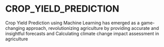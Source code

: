 # CROP_YIELD_PREDICTION
 Crop Yield Prediction using Machine Learning has emerged as a game-changing approach, revolutionizing agriculture by providing accurate and insightful forecasts and Calculating climate change impact assessment in agriculture
